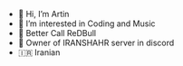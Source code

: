 - 👋 Hi, I’m Artin
- 👀 I’m interested in Coding and Music 
- 🌱 Better Call ReDBull
- 🦁 Owner of IRANSHAHR server in discord 
- 🇮🇷 Iranian 

<!---
ReDBull-3643/ReDBull-3643 is a ✨ special ✨ repository because its `README.md` (this file) appears on your GitHub profile.
You can click the Preview link to take a look at your changes.
--->
